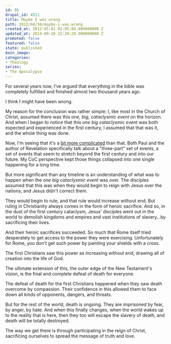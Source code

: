 ```yaml
---
id: 85
drupal_id: 4511
title: Maybe I was wrong
path: 2012/04/30/maybe-i-was-wrong
created_at: 2012-05-01 02:05:04.000000000 Z
updated_at: 2014-09-28 22:29:29.000000000 Z
promoted: false
featured: false
state: published
main_image: 
categories:
- Theology
series:
- The Apocalypse
---
```

For several years now, I've argued that everything in the bible was completely fulfilled and finished almost two thousand years ago.

I think I might have been wrong.

My reason for the conclusion was rather simple: I, like most in the Church of Christ, assumed there was this *one, big, cataclysmic event* on the horizon. And when I began to notice that this *one big cataclysmic event* was both expected and experienced in the first century, I assumed that that was it, and the whole thing was done.

Now, I'm seeing that it's a [bit more complicated](http://micahredding.com/blog/2012/04/16/his-enemies-beneath-his-feet) than that. Both Paul and the author of Revelation specifically talk about a "three-part" set of events, a set of events that seem to stretch beyond the first century and into our future. My CoC perspective kept those things collapsed into one single happening for a long time.

But more significant than any timeline is an understanding of what was to happen when the *one big cataclysmic event* was over. The disciples assumed that this was when they would begin to reign with Jesus over the nations; and Jesus didn't correct them. 

They would begin to rule, and that rule would increase without end. But ruling in Christianity always comes in the form of heroic sacrifice. And so, in the dust of the first century cataclysm, Jesus' disciples went out in the world to demolish kingdoms and empires and vast institutions of slavery…by sacrificing their lives.

And their heroic sacrifices succeeded. So much that Rome itself tried desperately to get access to the power they were exercising. Unfortunately for Rome, you don't get such power by painting your shields with a cross.

The first Christians saw this power as increasing without end, drawing all of creation into the life of God.

The ultimate extension of this, the outer edge of the New Testament's vision, is the final and complete defeat of death for everyone.

The defeat of death for the first Christians happened when they saw death overcome by compassion. Their confidence in this allowed them to face down all kinds of opponents, dangers, and threats.

But for the rest of the world, death is ongoing. They are imprisoned by fear, by anger, by hate. And when this finally changes, when the world wakes up to the reality that is here, then they too will escape the slavery of death, and death will be totally destroyed.

The way we get there is through participating in the reign of Christ, sacrificing ourselves to spread the message of truth and love.
